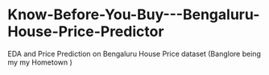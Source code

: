 # Know-Before-You-Buy---Bengaluru-House-Price-Predictor
EDA and Price Prediction on Bengaluru House Price dataset (Banglore being my my Hometown )
